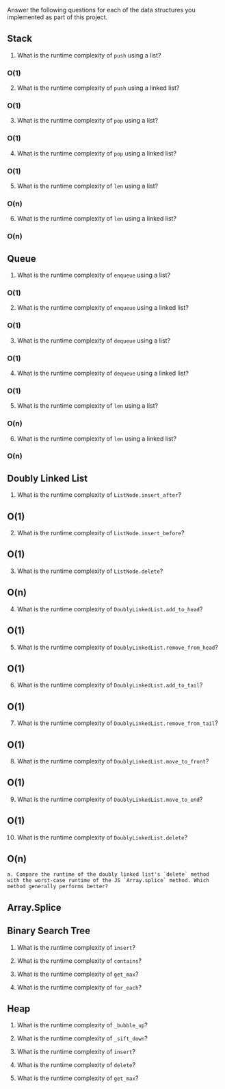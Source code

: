 Answer the following questions for each of the data structures you implemented as part of this project.

## Stack

1. What is the runtime complexity of `push` using a list?
### O(1)

2. What is the runtime complexity of `push` using a linked list?
### O(1)
3. What is the runtime complexity of `pop` using a list?
### O(1)

4. What is the runtime complexity of `pop` using a linked list?
### O(1)
5. What is the runtime complexity of `len` using a list?
### O(n)
6. What is the runtime complexity of `len` using a linked list?
### O(n)

## Queue

1. What is the runtime complexity of `enqueue` using a list?
### O(1)
2. What is the runtime complexity of `enqueue` using a linked list?
### O(1)
3. What is the runtime complexity of `dequeue` using a list?
### O(1)
4. What is the runtime complexity of `dequeue` using a linked list?
### O(1)
5. What is the runtime complexity of `len` using a list?
### O(n)
6. What is the runtime complexity of `len` using a linked list?
### O(n)

## Doubly Linked List

1. What is the runtime complexity of `ListNode.insert_after`?
## O(1)
2. What is the runtime complexity of `ListNode.insert_before`?
## O(1)
3. What is the runtime complexity of `ListNode.delete`?
## O(n)
4. What is the runtime complexity of `DoublyLinkedList.add_to_head`?
## O(1)
5. What is the runtime complexity of `DoublyLinkedList.remove_from_head`?
## O(1)
6. What is the runtime complexity of `DoublyLinkedList.add_to_tail`?
## O(1)
7. What is the runtime complexity of `DoublyLinkedList.remove_from_tail`?
## O(1)
8. What is the runtime complexity of `DoublyLinkedList.move_to_front`?
## O(1)
9. What is the runtime complexity of `DoublyLinkedList.move_to_end`?
## O(1)
10. What is the runtime complexity of `DoublyLinkedList.delete`?
## O(n)
    a. Compare the runtime of the doubly linked list's `delete` method with the worst-case runtime of the JS `Array.splice` method. Which method generally performs better?
## Array.Splice


## Binary Search Tree

1. What is the runtime complexity of `insert`? 

2. What is the runtime complexity of `contains`?

3. What is the runtime complexity of `get_max`? 

4. What is the runtime complexity of `for_each`?
    
## Heap

1. What is the runtime complexity of `_bubble_up`?

2. What is the runtime complexity of `_sift_down`?

3. What is the runtime complexity of `insert`?

4. What is the runtime complexity of `delete`?

5. What is the runtime complexity of `get_max`?
